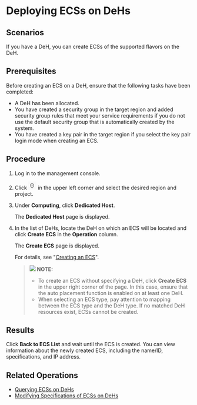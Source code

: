 # Deploying ECSs on DeHs<a name="EN-US_TOPIC_0046252763"></a>

## Scenarios<a name="section25191858103313"></a>

If you have a DeH, you can create ECSs of the supported flavors on the DeH.

## Prerequisites<a name="section68934418496"></a>

Before creating an ECS on a DeH, ensure that the following tasks have been completed:

-   A DeH has been allocated.
-   You have created a security group in the target region and added security group rules that meet your service requirements if you do not use the default security group that is automatically created by the system.
-   You have created a key pair in the target region if you select the key pair login mode when creating an ECS.

## Procedure<a name="section48682314158"></a>

1.  Log in to the management console.
2.  Click  ![](figures/icon-region.png)  in the upper left corner and select the desired region and project.
3.  Under  **Computing**, click  **Dedicated Host**.

    The  **Dedicated Host**  page is displayed.

4.  In the list of DeHs, locate the DeH on which an ECS will be located and click  **Create ECS**  in the  **Operation**  column.

    The  **Create ECS**  page is displayed.

    For details, see "[Creating an ECS](https://docs.otc.t-systems.com/en-us/usermanual/ecs/en-us_topic_0021831611.html)".

    >![](/images/icon-note.gif) **NOTE:**   
    >-   To create an ECS without specifying a DeH, click  **Create ECS**  in the upper right corner of the page. In this case, ensure that the auto placement function is enabled on at least one DeH.  
    >-   When selecting an ECS type, pay attention to mapping between the ECS type and the DeH type. If no matched DeH resources exist, ECSs cannot be created.  


## Results<a name="section1841119233819"></a>

Click  **Back to ECS List**  and wait until the ECS is created. You can view information about the newly created ECS, including the name/ID, specifications, and IP address.

## Related Operations<a name="section1011321010483"></a>

-   [Querying ECSs on DeHs](querying-ecss-on-dehs.md)
-   [Modifying Specifications of ECSs on DeHs](modifying-specifications-of-ecss-on-dehs.md)


